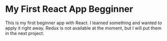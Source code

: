 # My First React App Begginner
 This is my first beginner app with React. I learned something and wanted to apply it right away. Redux is not available at the moment, but I will put them in the next project.
